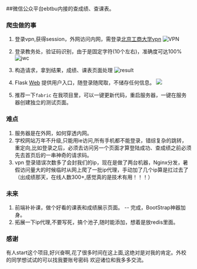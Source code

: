 
##微信公众平台ebtbu内接的查成绩、查课表。

### 爬虫做的事

1. 登录vpn,获得session，外网访问内网，需登录[北京工商大学vpn][1]
![VPN](http://ww3.sinaimg.cn/thumbnail/ce3f70bajw1f58jbvw18vj20g80b0jrz.jpg)

2. 登录教务处，验证码识别，由于是固定字符(10个左右)，准确度可达100%
![jwc](http://ww3.sinaimg.cn/thumbnail/ce3f70bajw1f58jd9l988j20bq0b8t9z.jpg)

3. 构造请求，拿到结果，成绩、课表页面处理
![result](http://ww2.sinaimg.cn/thumbnail/ce3f70bajw1f58jf5shsfj21kw0f8qa3.jpg)

4. Flask [Web][2] 提供用户入口，随登录随爬取，不储存任何信息。
![](http://ww3.sinaimg.cn/thumbnail/ce3f70bajw1f58jl54fr4j21kw0siwjz.jpg)

5. 推荐一下`fabric` 在我项目里，可以一键更新代码，重启服务器，一键在服务器创建独立的测试页面。

### 难点
1. 服务器是在外网，如何穿透内网。
2. 学校网站万年不升级,只能用ie访问,所有手机都不能登录，错综复杂的跳转，重定向,比如登录之后，必须去访问另一个页面才算登陆成功、查成绩之前必须先去首页后的一串神奇的请求码。
3. vpn 登录错误次数多了会封我们的ip，现在是做了两台机器，Nginx分发，暑假访问量大的时候临时从网上爬了一批ip代理，手动加了几个ip算是扛过去了（出成绩那天，在线人数300+,感觉真的是技术有用！！！）

### 未来
1. 前端补补课，做个好看的课表和成绩展示页面。 -- 完成，BootStrap神器加身。
2. 拓展一下ip代理,不要写死，搞个池子,随时能添加，想着是放redis里面。

### 感谢
有人start这个项目,好兴奋啊,花了很多时间在这上面,这绝对是对我的肯定。外校的同学想试试的可以找我要账号密码
欢迎诸位和我多多交流。

  [1]: https://vpn.btbu.edu.cn
  [2]: http://ali.ebtbu.com:5000/login.html
